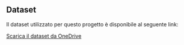 ## Dataset

Il dataset utilizzato per questo progetto è disponibile al seguente link:

[Scarica il dataset da OneDrive](https://liveunibo-my.sharepoint.com/:f:/g/personal/andrea_isernio_studio_unibo_it/Et1Eav6u29pBtn0kAmTp71QB3kvkV3dYb_qvatqZc2GCVg?e=QhwLg4)
